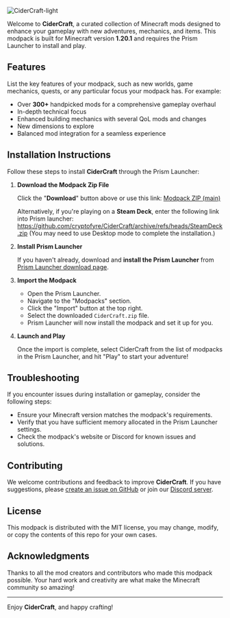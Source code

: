
![CiderCraft-light](https://github.com/cryptofyre/CiderCraft-Modpack/assets/33162551/2bd708c7-aff9-47ad-9a70-5595068cd602)

Welcome to **CiderCraft**, a curated collection of Minecraft mods designed to enhance your gameplay with new adventures, mechanics, and items. This modpack is built for Minecraft version **1.20.1** and requires the Prism Launcher to install and play.

## Features

List the key features of your modpack, such as new worlds, game mechanics, quests, or any particular focus your modpack has. For example:

- Over **300+** handpicked mods for a comprehensive gameplay overhaul
- In-depth technical focus
- Enhanced building mechanics with several QoL mods and changes
- New dimensions to explore
- Balanced mod integration for a seamless experience

## Installation Instructions

Follow these steps to install **CiderCraft** through the Prism Launcher:

1. **Download the Modpack Zip File**

   Click the "**Download**" button above or use this link: [Modpack ZIP (main)](https://github.com/cryptofyre/CiderCraft/archive/refs/heads/main.zip)

   Alternatively, if you're playing on a **Steam Deck**, enter the following link into Prism launcher: https://github.com/cryptofyre/CiderCraft/archive/refs/heads/SteamDeck.zip
   (You may need to use Desktop mode to complete the installation.)

3. **Install Prism Launcher**

   If you haven't already, download and **install the Prism Launcher** from [Prism Launcher download page](https://prismlauncher.org/).

4. **Import the Modpack**

   - Open the Prism Launcher.
   - Navigate to the "Modpacks" section.
   - Click the "Import" button at the top right.
   - Select the downloaded `CiderCraft.zip` file.
   - Prism Launcher will now install the modpack and set it up for you.

5. **Launch and Play**

   Once the import is complete, select CiderCraft from the list of modpacks in the Prism Launcher, and hit "Play" to start your adventure!

## Troubleshooting

If you encounter issues during installation or gameplay, consider the following steps:

- Ensure your Minecraft version matches the modpack's requirements.
- Verify that you have sufficient memory allocated in the Prism Launcher settings.
- Check the modpack's website or Discord for known issues and solutions.

## Contributing

We welcome contributions and feedback to improve **CiderCraft**. If you have suggestions, please [create an issue on GitHub](https://github.com/cryptofyre/CiderCraft-Modpack/issues) or join our [Discord server](https://discord.gg/applemusic).

## License

This modpack is distributed with the MIT license, you may change, modify, or copy the contents of this repo for your own cases.

## Acknowledgments

Thanks to all the mod creators and contributors who made this modpack possible. Your hard work and creativity are what make the Minecraft community so amazing!

---

Enjoy **CiderCraft**, and happy crafting!
